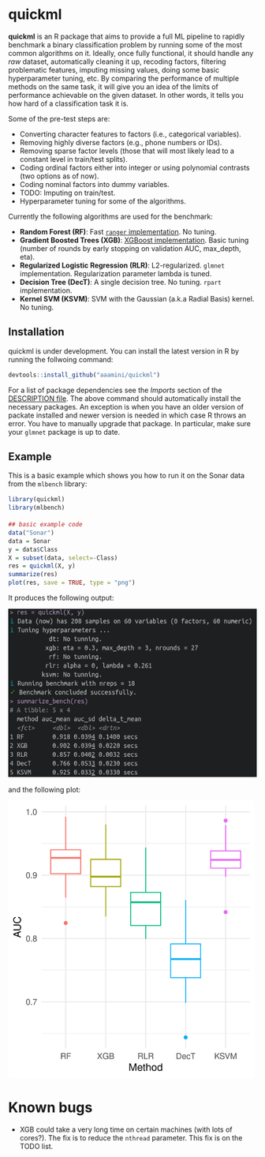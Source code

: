 
<!-- README.md is generated from README.Rmd. Please edit that file -->

# quickml

<!-- badges: start -->
<!-- badges: end -->

**quickml** is an R package that aims to provide a full ML pipeline to
rapidly benchmark a binary classification problem by running some of the
most common algorithms on it. Ideally, once fully functional, it should
handle any *raw* dataset, automatically cleaning it up, recoding
factors, filtering problematic features, imputing missing values, doing
some basic hyperparameter tuning, etc. By comparing the performance of multiple methods on the same task,
it will give you an idea of the limits of performance achievable on the
given dataset. In other words, it tells you how hard of a classification
task it is.

Some of the pre-test steps are:

-   Converting character features to factors (i.e., categorical
    variables).
-   Removing highly diverse factors (e.g., phone numbers or IDs).
-   Removing sparse factor levels (those that will most likely lead to a constant level in train/test splits).
-   Coding ordinal factors either into integer or using polynomial contrasts (two options as of now).
-   Coding nominal factors into dummy variables.
-   TODO: Imputing on train/test.
-   Hyperparameter tuning for some of the algorithms.

Currently the following algorithms are used for the benchmark:

-   **Random Forest (RF)**: Fast [`ranger` implementation](https://github.com/imbs-hl/ranger). No tuning.
-   **Gradient Boosted Trees (XGB)**: [XGBoost implementation](https://github.com/dmlc/xgboost). Basic tuning (number of rounds by early stopping on validation AUC, max_depth, eta).
-   **Regularized Logistic Regression (RLR)**: L2-regularized. `glmnet` implementation.
    <!--- with alpha parameter decided between 0 or 1 (L2 vs. L1regularization, respectively) during hyperparameter tuning.--->
    Regularization parameter lambda is tuned.
-   **Decision Tree (DecT)**: A single decision tree. No tuning. `rpart` implementation. 
-   **Kernel SVM (KSVM)**: SVM with the Gaussian (a.k.a Radial Basis) kernel. No tuning.

## Installation

quickml is under development. You can install the latest version in R by running the follwoing command:

``` r
devtools::install_github("aaamini/quickml")
```
For a list of package dependencies see the *Imports* section of the [DESCRIPTION file](https://github.com/aaamini/quickml/blob/main/DESCRIPTION). The above command should automatically install the necessary packages. An exception is when you have an older version of packate installed and newer version is needed in which case R throws an error. You have to manually upgrade that package. In particular, make sure your `glmnet` package is up to date.

## Example

This is a basic example which shows you how to run it on the Sonar data from the `mlbench` library:

``` r
library(quickml)
library(mlbench)

## basic example code
data("Sonar")
data = Sonar
y = data$Class
X = subset(data, select=-Class)
res = quickml(X, y)
summarize(res)
plot(res, save = TRUE, type = "png")
```

It produces the following output:

<img src="man/figures/quickml_output.png" alt="drawing" width="550"/>

and the following plot:

<img src="man/figures/auc_boxplot.png" alt="drawing" width="500"/>

# Known bugs
- XGB could take a very long time on certain machines (with lots of cores?). The fix is to reduce the `nthread` parameter. This fix is on the TODO list.




